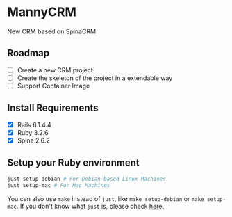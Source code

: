 # MannyCRM
New CRM based on SpinaCRM

## Roadmap

- [ ] Create a new CRM project
- [ ] Create the skeleton of the project in a extendable way
- [ ] Support Container Image

## Install Requirements

- [X] Rails 6.1.4.4
- [X] Ruby 3.2.6
- [X] Spina 2.6.2

## Setup your Ruby environment
```bash
just setup-debian # For Debian-based Linux Machines
just setup-mac # For Mac Machines
```
You can also use `make` instead of `just`, like `make setup-debian` or `make setup-mac`.
If you don't know what `just` is, please check [here](https://just.systems/).
